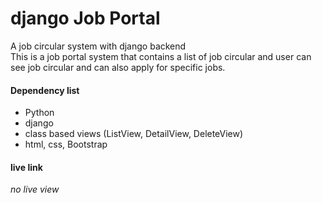 # django Job Portal

A job circular system with django backend <br>
This is a job portal system that contains a list of job circular and user can see job circular and can also apply for specific jobs.

#### Dependency list

- Python
- django
- class based views (ListView, DetailView, DeleteView)
- html, css, Bootstrap

#### live link

_no live view_
